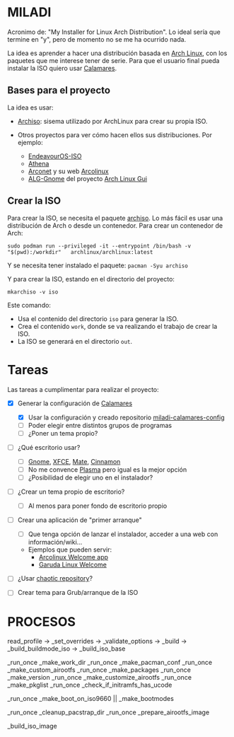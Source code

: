# MILADI

Acronimo de: "My Installer for Linux Arch Distribution". Lo ideal sería que termine en "y", pero de momento no se me ha ocurrido nada.

La idea es aprender a hacer una distribución basada en [Arch Linux](https://archlinux.org/), con los paquetes que me interese tener de serie. Para que el usuario final pueda instalar la ISO quiero usar [Calamares](https://calamares.io/).

## Bases para el proyecto

La idea es usar:

- [Archiso](https://gitlab.archlinux.org/archlinux/archiso): sisema utilizado por ArchLinux para crear su propia ISO.

- Otros proyectos para ver cómo hacen ellos sus distribuciones. Por ejemplo:
  - [EndeavourOS-ISO](https://github.com/endeavouros-team/EndeavourOS-ISO)
  - [Athena](https://github.com/Athena-OS/athena)
  - [Arconet](https://github.com/arconetpro/arconet-iso) y su web [Arcolinux](https://www.arcolinux.info/)
  - [ALG-Gnome](https://github.com/arch-linux-gui/alg-gnome) del proyecto [Arch Linux Gui](https://arch-linux-gui.github.io/web/)



## Crear la ISO
Para crear la ISO, se necesita el paquete [archiso](https://archlinux.org/packages/extra/any/archiso/). Lo más fácil es usar una distribución de Arch o desde un contenedor. Para crear un contenedor de Arch:

```
sudo podman run --privileged -it --entrypoint /bin/bash -v "$(pwd):/workdir"   archlinux/archlinux:latest
```

Y se necesita tener instalado el paquete: `pacman -Syu archiso`

Y para crear la ISO, estando en el directorio del proyecto:

```
mkarchiso -v iso
```

Este comando:
- Usa el contenido del directorio `iso` para generar la ISO.
- Crea el contenido `work`, donde se va realizando el trabajo de crear la ISO.
- La ISO se generará en el directorio `out`.


# Tareas

Las tareas a cumplimentar para realizar el proyecto:

- [x] Generar la configuración de [Calamares](https://calamares.io/)
  - [x] Usar la configuración y creado repositorio [miladi-calamares-config](https://github.com/yuki/miladi-calamares-config)
  - [ ] Poder elegir entre distintos grupos de programas
  - [ ] ¿Poner un tema propio?
- [ ] ¿Qué escritorio usar?
  - [ ] [Gnome](https://www.gnome.org/), [XFCE](https://xfce.org/), [Mate](https://mate-desktop.org/), [Cinnamon](https://github.com/linuxmint/cinnamon)
  - [ ] No me convence [Plasma](https://kde.org/es/plasma-desktop/) pero igual es la mejor opción
  - [ ] ¿Posibilidad de elegir uno en el instalador?
- [ ] ¿Crear un tema propio de escritorio?
  - [ ] Al menos para poner fondo de escritorio propio
- [ ] Crear una aplicación de "primer arranque"
  - [ ] Que tenga opción de lanzar el instalador, acceder a una web con información/wiki...
  - Ejemplos que pueden servir:
    - [Arcolinux Welcome app](https://github.com/arcolinux/arcolinux-welcome-app)
    - [Garuda Linux Welcome](https://gitlab.com/garuda-linux/applications/garuda-welcome)
- [ ] ¿Usar [chaotic repository](https://aur.chaotic.cx/)?
- [ ] Crear tema para Grub/arranque de la ISO


# PROCESOS

read_profile ->  _set_overrides -> _validate_options -> _build -> _build_buildmode_iso -> _build_iso_base

_run_once _make_work_dir
_run_once _make_pacman_conf
_run_once _make_custom_airootfs
_run_once _make_packages
_run_once _make_version
_run_once _make_customize_airootfs
_run_once _make_pkglist
_run_once _check_if_initramfs_has_ucode
  
  _run_once _make_boot_on_iso9660  ||    _make_bootmodes

_run_once _cleanup_pacstrap_dir
_run_once _prepare_airootfs_image


_build_iso_image
